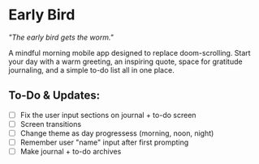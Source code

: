 # Early Bird

*"The early bird gets the worm."*

A mindful morning mobile app designed to replace doom-scrolling. Start your day with a warm greeting, an inspiring quote, space for gratitude journaling, and a simple to-do list all in one place.



## To-Do & Updates:
- [ ] Fix the user input sections on journal + to-do screen
- [ ] Screen transitions
- [ ] Change theme as day progressess (morning, noon, night)
- [ ] Remember user "name" input after first prompting
- [ ] Make journal + to-do archives 

